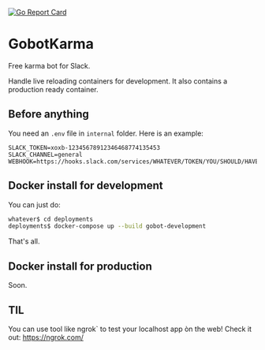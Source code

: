 [![Go Report Card](https://goreportcard.com/badge/github.com/PoulpePoulpePoulpe/gobotKarma?style=flat-square)](https://goreportcard.com/report/github.com/PoulpePoulpePoulpe/gobotKarma)

# GobotKarma

Free karma bot for Slack.

Handle live reloading containers for development. It also contains a production ready container.

## Before anything 
You need an `.env` file in `internal` folder.
Here is an example:
```
SLACK_TOKEN=xoxb-12345678912346468774135453
SLACK_CHANNEL=general
WEBHOOK=https://hooks.slack.com/services/WHATEVER/TOKEN/YOU/SHOULD/HAVE/HERE
```

## Docker install for development
You can just do:

```bash
whatever$ cd deployments
deployments$ docker-compose up --build gobot-development
```
That's all.

## Docker install for production
Soon.

## TIL
You can use tool like ngrok` to test your localhost app òn the web! Check it out: https://ngrok.com/
